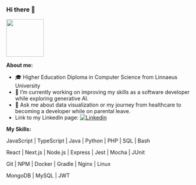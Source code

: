 ### Hi there 👋 
<img src="https://media.giphy.com/media/uB86ZyWQsnFSGYe2sA/giphy.gif" width="100"/>
  
<!--[![Portfolio]-->
**About me:**
- 🎓 Higher Education Diploma in Computer Science from Linnaeus University
- 🔭 I’m currently working on improving my skills as a software developer while exploring generative AI.
- 💬 Ask me about data visualization or my journey from healthcare to becoming a developer while on parental leave.
- Link to my LinkedIn page: [![Linkedin](https://img.shields.io/badge/-LinkedIn-blue?style=flat&logo=Linkedin&logoColor=white)](https://www.linkedin.com/in/sayaka-chishiki-jakobsson-315830291/)

**My Skills:**

<p>JavaScript | TypeScript | Java | Python | PHP | SQL | Bash</p>
<p>React | Next.js | Node.js | Express | Jest | Mocha | JUnit</p>
<p>Git | NPM | Docker | Gradle | Nginx | Linux</p>
<p>MongoDB | MySQL | JWT</p>
